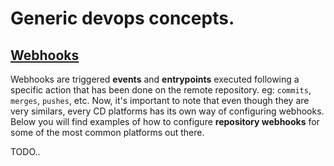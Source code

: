 # Generic devops concepts.

## [Webhooks](https://learn.microsoft.com/en-us/azure/devops/service-hooks/services/webhooks)

Webhooks are triggered **events** and **entrypoints** executed following a specific action that has been done on the remote repository. eg: `commits`, `merges`, `pushes`, etc. Now, it's important to note that even though they are very similars, every CD platforms has its own way of configuring webhooks. Below you will find examples of how to configure **repository webhooks** for some of the most common platforms out there.

TODO..